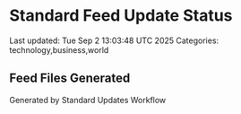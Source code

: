 # Standard Feed Update Status
Last updated: Tue Sep  2 13:03:48 UTC 2025
Categories: technology,business,world

## Feed Files Generated

Generated by Standard Updates Workflow
